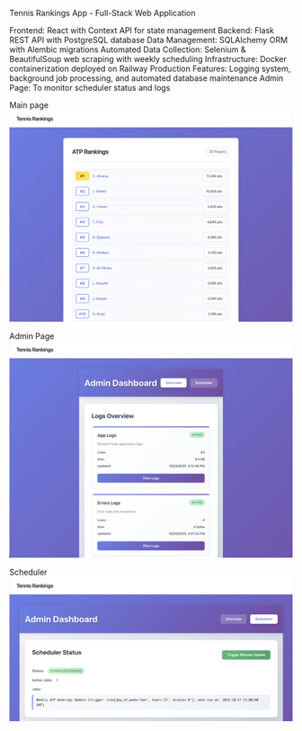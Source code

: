 Tennis Rankings App - Full-Stack Web Application

Frontend: React with Context API for state management
Backend: Flask REST API with PostgreSQL database
Data Management: SQLAlchemy ORM with Alembic migrations
Automated Data Collection: Selenium & BeautifulSoup web scraping with weekly scheduling
Infrastructure: Docker containerization deployed on Railway
Production Features: Logging system, background job processing, and automated database maintenance
Admin Page: To monitor scheduler status and logs

Main page
![alt text](https://github.com/rubenz58/PR2_Tennis_Rankings/blob/main/PR2_1.png?raw=true)


Admin Page
![alt text](https://github.com/rubenz58/PR2_Tennis_Rankings/blob/main/PR2_2.png?raw=true)

Scheduler
![alt text](https://github.com/rubenz58/PR2_Tennis_Rankings/blob/main/PR2_3.png?raw=true)
